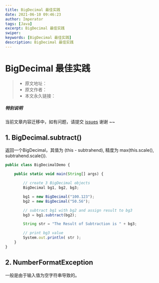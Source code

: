 ```yaml
---
title: BigDecimal 最佳实践
date: 2021-06-10 09:46:23
author: Imperator
tags: [Java]
excerpt: BigDecimal 最佳实践
swiper:
keywords: [BigDecimal 最佳实践]
description: BigDecimal 最佳实践
---
```


# BigDecimal 最佳实践

> * 原文地址：[]()
> * 原文作者：[]()
> * 本文永久链接：[]()

##### **特别说明**

当前文章内容迁移中，如有问题，请提交 [issues](https://github.com/Starrier/starrier.github.io/issues) 谢谢 ~~

## 1. BigDecimal.subtract()


返回一个BigDecimal，其值为 (this - subtrahend), 精度为 max(this.scale(), subtrahend.scale()).

```javascript
public class BigDecimalDemo {

    public static void main(String[] args) {

        // create 3 BigDecimal objects
        BigDecimal bg1, bg2, bg3;

        bg1 = new BigDecimal("100.123");
        bg2 = new BigDecimal("50.56");

        // subtract bg1 with bg2 and assign result to bg3
        bg3 = bg1.subtract(bg2);

        String str = "The Result of Subtraction is " + bg3;

        // print bg3 value
        System.out.println( str );
    }
}
```

## 2. NumberFormatException

一般是由于输入值为空字符串导致的。

